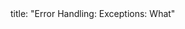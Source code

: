 <frontmatter>
title: "Error Handling: Exceptions: What"
</frontmatter>

<include src="navbar.md" boilerplate />

<include src="unit-inPage-asFlat.md" boilerplate />